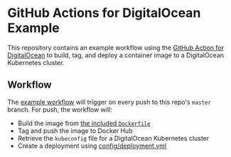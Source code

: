 # GitHub Actions for DigitalOcean Example

This repository contains an example workflow using the [GitHub Action for DigitalOcean](https://github.com/digitalocean/action) to build, tag, and deploy a container image to a DigitalOcean Kubernetes cluster.

## Workflow

The [example workflow](.github/workflows/workflow.yaml) will trigger on every push to this repo's `master` branch. For push, the workflow will:

* Build the image from [the included `Dockerfile`](Dockerfile)
* Tag and push the image to Docker Hub
* Retrieve the `kubeconfig` file for a DigitalOcean Kubernetes cluster
* Create a deployment using [config/deployment.yml](config/deployment.yml)

